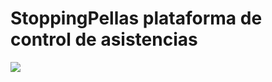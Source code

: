 <html>
  <h1>StoppingPellas plataforma de control de asistencias</h1>
  <img src="StoppingPellas/img/stoppingpellas-logoAlargado.png"></img>
</html>
